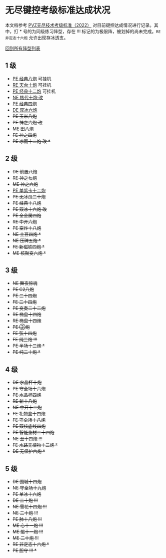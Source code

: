 # 无尽键控考级标准达成状况

本文档参考 [PVZ无尽技术考级标准（2022）](https://www.bilibili.com/read/cv16510468/) 对目前键控达成情况进行记录。其中，打 * 号的为同级练习阵型，存在 !!! 标记的为极限阵，被划掉的尚未完成。`RE 非定态十六炮` 允许出现存冰透支。

[回到所有阵型列表](./README.md)

## 1 级

- [PE 经典八炮](./PE经典八炮/jd8p-P4c.cpp) 可挂机
- [RE 天台十炮](./RE天台十炮/tt10p.cpp) 可挂机
- [PE 经典十二炮](./PE经典十二炮/jd12p.cpp) 可挂机
- [NE 核代十炮·改](./NE核代十炮·改/nen10p.cpp)
- [PE 经典四炮](./PE经典四炮/jd4p.cpp)
- [DE 双冰六炮](./DE双冰六炮/2i6p.cpp)
- ~~PE 玉米八炮~~
- ~~PE 神之六炮·改~~
- ~~ME 田八炮~~
- ~~FE 神之四炮~~
- ~~PE 冰雨十二炮·改 *~~

## 2 级

- ~~DE 前置八炮~~
- ~~RE 神之七炮~~
- ~~ME 神之六炮~~
- [PE 单紫卡十二炮](./PE单紫卡十二炮/dzk12p.cpp)
- ~~PE 无冰瓜二十炮~~
- ~~PE 经典十八炮~~
- ~~PE 双冰十六炮·改~~
- ~~PE 全金属四炮~~
- ~~RE 中开六炮~~
- ~~PE 空炸十八炮~~
- ~~NE 土豆四炮 *~~
- ~~NE 压碑五炮 *~~
- ~~FE 新磁铁四炮 *~~
- ~~ME 核聚变六炮 *~~

## 3 级

- ~~NE 舞夜惊魂~~
- ~~PE C2八炮~~
- ~~PE 二十四炮~~
- ~~FE 二十四炮~~
- ~~PE 变奏二十二炮~~
- ~~RE 椭盘十四炮~~
- ~~RE 椭盘十四炮~~
- ~~PE ②炮~~
- ~~FE 弦十四炮~~
- ~~FE 纯三炮 !!!~~
- ~~PE 半场十二炮 *~~
- ~~PE 纯二十炮 *~~

## 4 级

- ~~DE 水晶杯十炮~~
- ~~PE 守全场十六炮~~
- ~~PE 水晶杯四炮~~
- ~~RE 新十八炮~~
- ~~NE 中开十二炮~~
- ~~FE 礼物盒十四炮~~
- ~~FE 守全场十八炮~~
- ~~PE 双核底线四炮~~
- ~~PE 智能垫材二十四炮~~
- ~~NE 丑十四炮 !!!~~
- ~~FE 水路无植物十二炮 *~~
- ~~DE 无保护六炮 *~~

## 5 级
- ~~DE 围城十四炮~~
- ~~NE 守全场十九炮~~
- ~~PE 单冰十六炮~~
- ~~DE 二十炮 !!!~~
- ~~NE 雪花十四炮 !!!~~
- ~~NE 二十炮 !!!~~
- ~~PE 肺十八炮 !!!~~
- ~~ME 心十一炮 !!!~~
- ~~ME 蝎十一炮 !!!~~
- ~~ME 二十炮 !!!~~
- ~~RE 非定态十六炮 *~~
- ~~PE 胆守 !!! *~~
